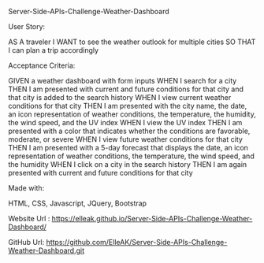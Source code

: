 Server-Side-APIs-Challenge-Weather-Dashboard

User Story:

AS A traveler
I WANT to see the weather outlook for multiple cities
SO THAT I can plan a trip accordingly


Acceptance Criteria:

GIVEN a weather dashboard with form inputs
WHEN I search for a city
THEN I am presented with current and future conditions for that city and that city is added to the search history
WHEN I view current weather conditions for that city
THEN I am presented with the city name, the date, an icon representation of weather conditions, the temperature, the humidity, the wind speed, and the UV index
WHEN I view the UV index
THEN I am presented with a color that indicates whether the conditions are favorable, moderate, or severe
WHEN I view future weather conditions for that city
THEN I am presented with a 5-day forecast that displays the date, an icon representation of weather conditions, the temperature, the wind speed, and the humidity
WHEN I click on a city in the search history
THEN I am again presented with current and future conditions for that city


Made with: 

HTML, CSS, Javascript, JQuery, Bootstrap


Website Url : https://elleak.github.io/Server-Side-APIs-Challenge-Weather-Dashboard/

GitHub Url: https://github.com/ElleAK/Server-Side-APIs-Challenge-Weather-Dashboard.git



